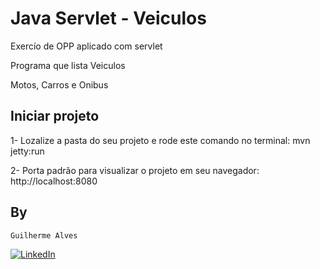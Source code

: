 # Java Servlet - Veiculos
Exercío de OPP aplicado com servlet

Programa que lista Veiculos 

Motos, Carros e Onibus

## Iniciar projeto

1- Lozalize a pasta do seu projeto e rode este comando no terminal: mvn jetty:run

2- Porta padrão para visualizar o projeto em seu navegador: http://localhost:8080

## By
`Guilherme Alves`

[![LinkedIn](https://img.shields.io/badge/LinkedIn-0077B5?style=for-the-badge&logo=linkedin&logoColor=whiteue)](https://www.linkedin.com/in/guilherme-alves-1402i/)




